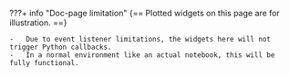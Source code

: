 ???+ info "Doc-page limitation"
    {== Plotted widgets on this page are for illustration. ==}

    -   Due to event listener limitations, the widgets here will not trigger Python callbacks.
    -   In a normal environment like an actual notebook, this will be fully functional.
